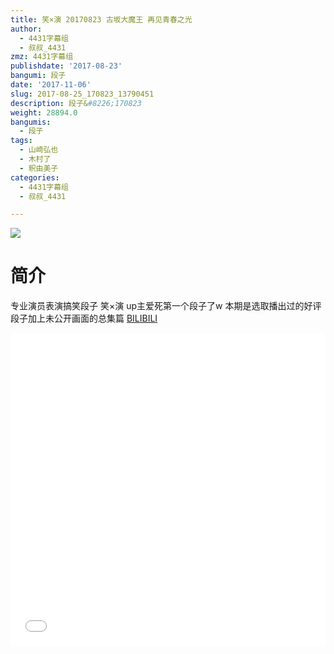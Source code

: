 ```yaml
---
title: 笑×演 20170823 古坂大魔王 再见青春之光
author:
  - 4431字幕组
  - 叔叔_4431
zmz: 4431字幕组
publishdate: '2017-08-23'
bangumi: 段子
date: '2017-11-06'
slug: 2017-08-25_170823_13790451
description: 段子&#8226;170823
weight: 28894.0
bangumis:
  - 段子
tags:
  - 山崎弘也
  - 木村了
  - 釈由美子
categories:
  - 4431字幕组
  - 叔叔_4431

---
```

![](https://i.imgur.com/YSygHuy.png)
# 简介  
专业演员表演搞笑段子 笑×演
up主爱死第一个段子了w
本期是选取播出过的好评段子加上未公开画面的总集篇
  [BILIBILI](https://www.bilibili.com/video/av13790451/)

  <iframe src="//www.bilibili.com/blackboard/player.html?cid=22545129&aid=13790451" width="100%" height="500" frameborder="0" allowfullscreen="allowfullscreen"></iframe>
